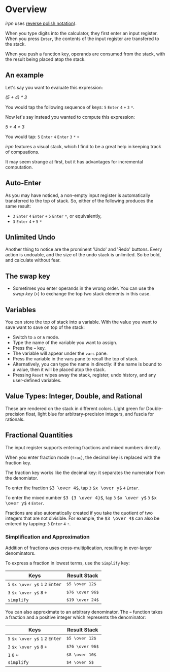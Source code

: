 # Overview

*irpn* uses [reverse polish
notation](https://en.wikipedia.org/wiki/Reverse_Polish_notation)).

When you type digits into the calculator, they first enter an input
register. When you press `Enter`, the contents of the input register
are transfered to the stack.

When you push a function key, operands are consumed from the stack,
with the result being placed atop the stack.

## An example

Let's say you want to evaluate this expression:

*(5 + 4) \* 3*

You would tap the following sequence of keys: `5` `Enter` `4` `+` `3`
`*`.

Now let's say instead you wanted to compute this expression:

*5 + 4 \* 3*

You would tap: `5` `Enter` `4` `Enter` `3` `*` `+`

*irpn* features a visual stack, which I find to be a great help in
keeping track of compuations.

It may seem strange at first, but it has advantages for incremental
computation.

## Auto-Enter

As you may have noticed, a non-empty input register is
automatically transferred to the top of stack. So, either of the
following produces the same result:

- `3` `Enter` `4` `Enter` `+` `5` `Enter` `*`, or equivalently,
- `3` `Enter` `4` `+` `5` `*`

## Unlimited Undo

Another thing to notice are the prominent 'Undo' and 'Redo'
buttons. Every action is undoable, and the size of the undo stack is
unlimited. So be bold, and calculate without fear.

## The swap key

- Sometimes you enter operands in the wrong order. You can use the
  *swap key* (`⬍`) to exchange the top two stack elements in this
  case.

## Variables

You can store the top of stack into a variable. With the value you want
to save want to save on top of the stack:
- Switch to `a` or `A` mode.
- Type the name of the variable you want to assign.
- Press the `=` key.
- The variable will appear under the `vars` pane.
- Press the variable in the vars pane to recall the top of stack.
- Alternatively, you can type the name in directly: if the name is
  bound to a value, then it will be placed atop the stack.
- Pressing `Reset` wipes away the stack, register, undo history,
  and any user-defined variables.

## Value Types: Integer, Double, and Rational

These are rendered on the stack in different colors. Light green for
Double-precision float, light blue for arbitrary-precision integers,
and fuscia for rationals.

## Fractional Quantities

The input register supports entering fractions and mixed numbers
directly.

When you enter fraction mode (`frac`), the decimal key is replaced
with the fraction key.

The fraction key works like the decimal key: it separates the
numerator from the denomiator.

To enter the fraction <tt>$3 \over 4$</tt>, tap `3`
<tt>$x \over y$</tt> `4` `Enter`.

To enter the mixed number <tt>$3 {3 \over 4}$</tt>, tap `3`
<tt>$x \over y$</tt> `3` <tt>$x \over y$</tt> `4` `Enter`.

Fractions are also automatically created if you take the quotient of
two integers that are not divisible. For example, the
<tt>$3 \over 4$</tt> can also be entered by tapping: `3` `Enter` `4` `÷`.


### Simplification and Approximation

Addition of fractions uses cross-multiplication, resulting in
ever-larger denominators.

To express a fraction in lowest terms, use the `Simplify` key:

| Keys                                     | Result Stack           |
|------------------------------------------|------------------------|
| `5` <tt>$x \over y$</tt> `1` `2` `Enter` | <tt>$5 \over 12$</tt>  |
| `3` <tt>$x \over y$</tt> `8` `+`         | <tt>$76 \over 96$</tt> |
| `simplify`                               | <tt>$19 \over 24$</tt> |

You can also approximate to an arbitrary denominator. The `≈` function
takes a fraction and a positive integer which represents the
denominator:

| Keys                                     | Result Stack           |
|------------------------------------------|------------------------|
| `5` <tt>$x \over y$</tt> `1` `2` `Enter` | <tt>$5  \over 12$</tt> |
| `3` <tt>$x \over y$</tt> `8` `+`         | <tt>$76 \over 96$</tt> |
| `1` `0` `≈`                              | <tt>$8  \over 10$</tt> |
| `simplify`                               | <tt>$4  \over  5$</tt> |
